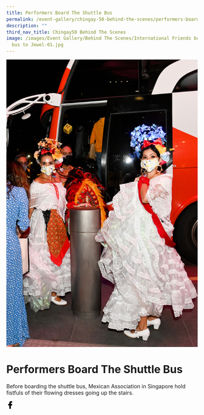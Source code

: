 ```yaml
---
title: Performers Board The Shuttle Bus
permalink: /event-gallery/chingay-50-behind-the-scenes/performers-board-the-shuttle-bus/
description: ""
third_nav_title: Chingay50 Behind The Scenes
image: /images/Event Gallery/Behind The Scenes/International Friends boarding
  bus to Jewel-01.jpg
---
```


![Performers Board The Shuttle Bus](/images/Event%20Gallery/Behind%20The%20Scenes/International%20Friends%20boarding%20bus%20to%20Jewel-01.jpg)

# **Performers Board The Shuttle Bus**

Before boarding the shuttle bus, Mexican Association in Singapore hold fistfuls of their flowing dresses going up the stairs.

<a href="http://www.facebook.com/sharer.php?u=http://www.chingay.gov.sg/image/event-gallery/performers-board-the-shuttle-bus" style="float:left;">
	<img src="/images/facebook.png" style="width:auto;height:20px;">
</a>